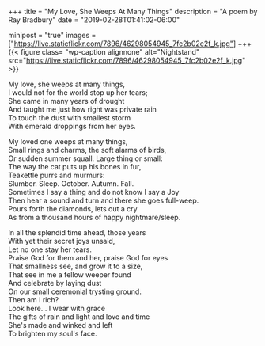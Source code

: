 +++
title = "My Love, She Weeps At Many Things"
description = "A poem by Ray Bradbury"
date = "2019-02-28T01:41:02-06:00"

minipost = "true"
images = ["https://live.staticflickr.com/7896/46298054945_7fc2b02e2f_k.jpg"]
+++
{{< figure class= "wp-caption alignnone" alt="Nightstand" src="https://live.staticflickr.com/7896/46298054945_7fc2b02e2f_k.jpg" >}}

My love, she weeps at many things,<br>
I would not for the world stop up her tears;<br>
She came in many years of drought<br>
And taught me just how right was private rain<br>
To touch the dust with smallest storm <br>
With emerald droppings from her eyes.<br>
<!--more-->
My loved one weeps at many things,<br>
Small rings and charms, the soft alarms of birds,<br>
Or sudden summer squall. Large thing or small:<br>
The way the cat puts up his bones in fur,<br>
Teakettle purrs and murmurs:<br>
Slumber. Sleep. October. Autumn. Fall.<br>
Sometimes I say a thing and do not know I say a Joy<br>
Then hear a sound and turn and there she goes full-weep.<br>
Pours forth the diamonds, lets out a cry<br>
As from a thousand hours of happy nightmare/sleep.<br>

In all the splendid time ahead, those years<br>
With yet their secret joys unsaid,<br>
Let no one stay her tears.<br>
Praise God for them and her, praise God for eyes<br>
That smallness see, and grow it to a size,<br>
That see in me a fellow weeper found<br>
And celebrate by laying dust<br>
On our small ceremonial trysting ground.<br>
Then am I rich?<br>
Look here… I wear with grace<br>
The gifts of rain and light and love and time<br>
She's made and winked and left<br>
To brighten my soul's face.<br>
